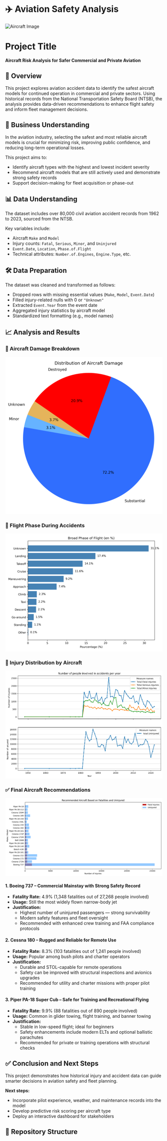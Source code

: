 # ✈️ Aviation Safety Analysis  
![Aircraft Image](https://upload.wikimedia.org/wikipedia/commons/thumb/f/fb/Cessna_172S_Skyhawk_SP%2C_Private_JP7294014.jpg/640px-Cessna_172S_Skyhawk_SP%2C_Private_JP7294014.jpg)

# Project Title  
**Aircraft Risk Analysis for Safer Commercial and Private Aviation**

## 🧭 Overview  
This project explores aviation accident data to identify the safest aircraft models for continued operation in commercial and private sectors. Using historical records from the National Transportation Safety Board (NTSB), the analysis provides data-driven recommendations to enhance flight safety and inform fleet management decisions.

## 💼 Business Understanding  
In the aviation industry, selecting the safest and most reliable aircraft models is crucial for minimizing risk, improving public confidence, and reducing long-term operational losses.

This project aims to:
- Identify aircraft types with the highest and lowest incident severity  
- Recommend aircraft models that are still actively used and demonstrate strong safety records  
- Support decision-making for fleet acquisition or phase-out

## 📊 Data Understanding  
The dataset includes over 80,000 civil aviation accident records from 1962 to 2023, sourced from the NTSB.

Key variables include:
- Aircraft `Make` and `Model`  
- Injury counts: `Fatal`, `Serious`, `Minor`, and `Uninjured`  
- `Event.Date`, `Location`, `Phase.of.Flight`  
- Technical attributes: `Number.of.Engines`, `Engine.Type`, etc.

## 🛠️ Data Preparation  
The dataset was cleaned and transformed as follows:
- Dropped rows with missing essential values (`Make`, `Model`, `Event.Date`)  
- Filled injury-related nulls with 0 or `"Unknown"`  
- Extracted `Event.Year` from the event date  
- Aggregated injury statistics by aircraft model  
- Standardized text formatting (e.g., model names)

## 📈 Analysis and Results

### 🔹 Aircraft Damage Breakdown  
![Aircraft Damage Pie Chart](Images/aircraft_damage_pie_chart.png)

### 🔹 Flight Phase During Accidents  
![Flight Phase Bar Chart](Images/broad_phase_flight_bar_chart.png)

### 🔹 Injury Distribution by Aircraft  
![Involved in Accident](Images/InvolvedInAccident.png)

### ✅ Final Aircraft Recommendations
![Recommandation bar chart ](Images/recomBarChart.png)

#### 1. **Boeing 737** – Commercial Mainstay with Strong Safety Record  
- **Fatality Rate:** 4.9% (1,348 fatalities out of 27,268 people involved)  
- **Usage:** Still the most widely flown narrow-body jet  
- **Justification:**  
  - Highest number of uninjured passengers — strong survivability  
  - Modern safety features and fleet oversight  
  - Recommended with enhanced crew training and FAA compliance protocols  

#### 2. **Cessna 180** – Rugged and Reliable for Remote Use  
- **Fatality Rate:** 8.3% (103 fatalities out of 1,241 people involved)  
- **Usage:** Popular among bush pilots and charter operators  
- **Justification:**  
  - Durable and STOL-capable for remote operations  
  - Safety can be improved with structural inspections and avionics upgrades  
  - Recommended for utility and charter missions with proper pilot training  

#### 3. **Piper PA-18 Super Cub** – Safe for Training and Recreational Flying  
- **Fatality Rate:** 9.9% (88 fatalities out of 890 people involved)  
- **Usage:** Common in glider towing, flight training, and banner towing  
- **Justification:**  
  - Stable in low-speed flight; ideal for beginners  
  - Safety enhancements include modern ELTs and optional ballistic parachutes  
  - Recommended for private or training operations with structural checks

## ✅ Conclusion and Next Steps  
This project demonstrates how historical injury and accident data can guide smarter decisions in aviation safety and fleet planning.

**Next steps:**
- Incorporate pilot experience, weather, and maintenance records into the model  
- Develop predictive risk scoring per aircraft type  
- Deploy an interactive dashboard for stakeholders

## 📁 Repository Structure

